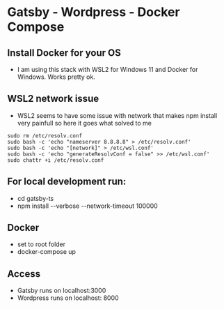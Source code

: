 # Gatsby - Wordpress - Docker Compose

## Install Docker for your OS
  - I am using this stack with WSL2 for Windows 11 and Docker for Windows. Works pretty ok.

## WSL2 network issue
  - WSL2 seems to have some issue with network that makes npm install very painfull so here it goes what solved to me

  `sudo rm /etc/resolv.conf`\
  `sudo bash -c 'echo "nameserver 8.8.8.8" > /etc/resolv.conf'`\
  `sudo bash -c 'echo "[network]" > /etc/wsl.conf'`\
  `sudo bash -c 'echo "generateResolvConf = false" >> /etc/wsl.conf'`\
  `sudo chattr +i /etc/resolv.conf`

## For local development run:
  - cd gatsby-ts
  - npm install --verbose --network-timeout 100000

## Docker
  - set to root folder
  - docker-compose up

## Access
  - Gatsby runs on localhost:3000
  - Wordpress runs on localhost: 8000
